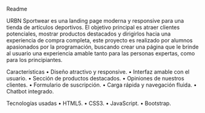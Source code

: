 Readme

URBN Sportwear es una landing page moderna y responsive para una tienda de artículos deportivos. El objetivo principal es atraer clientes potenciales, mostrar productos destacados y dirigirlos hacia una experiencia de compra completa, este proyecto es realizado por alumnos apasionados por la programación, buscando crear una página que le brinde al usuario una experiencia amable tanto para las personas expertas, como para los principiantes. 

Características
•	Diseño atractivo y responsive.
•	Interfaz amable con el usuario. 
•	 Sección de productos destacados.
•	Opiniones de nuestros clientes.
•	Formulario de suscripción.
•	 Carga rápida y navegación fluida.
•	Chatbot integrado.

Tecnologías usadas
•	HTML5.
•	CSS3.
•	JavaScript.
•	Bootstrap.




